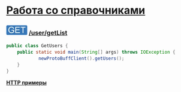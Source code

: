 [Работа со справочниками](../../../index.md)
=========================================

### ![GET](../../../../../img/get.png) [/user/getList](../index.md)

```java
public class GetUsers {
    public static void main(String[] args) throws IOException {
            newProtoBuffClient().getUsers();
    }
}
```

**[HTTP примеры](getList.md)**